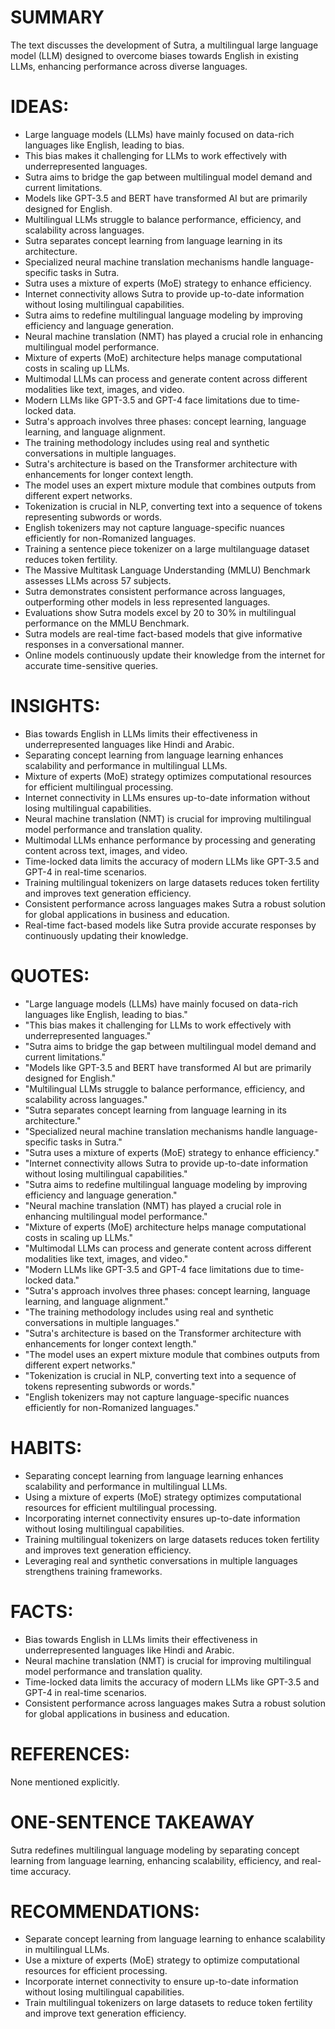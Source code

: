 # SUMMARY
The text discusses the development of Sutra, a multilingual large language model (LLM) designed to overcome biases towards English in existing LLMs, enhancing performance across diverse languages.

# IDEAS:
- Large language models (LLMs) have mainly focused on data-rich languages like English, leading to bias.
- This bias makes it challenging for LLMs to work effectively with underrepresented languages.
- Sutra aims to bridge the gap between multilingual model demand and current limitations.
- Models like GPT-3.5 and BERT have transformed AI but are primarily designed for English.
- Multilingual LLMs struggle to balance performance, efficiency, and scalability across languages.
- Sutra separates concept learning from language learning in its architecture.
- Specialized neural machine translation mechanisms handle language-specific tasks in Sutra.
- Sutra uses a mixture of experts (MoE) strategy to enhance efficiency.
- Internet connectivity allows Sutra to provide up-to-date information without losing multilingual capabilities.
- Sutra aims to redefine multilingual language modeling by improving efficiency and language generation.
- Neural machine translation (NMT) has played a crucial role in enhancing multilingual model performance.
- Mixture of experts (MoE) architecture helps manage computational costs in scaling up LLMs.
- Multimodal LLMs can process and generate content across different modalities like text, images, and video.
- Modern LLMs like GPT-3.5 and GPT-4 face limitations due to time-locked data.
- Sutra's approach involves three phases: concept learning, language learning, and language alignment.
- The training methodology includes using real and synthetic conversations in multiple languages.
- Sutra's architecture is based on the Transformer architecture with enhancements for longer context length.
- The model uses an expert mixture module that combines outputs from different expert networks.
- Tokenization is crucial in NLP, converting text into a sequence of tokens representing subwords or words.
- English tokenizers may not capture language-specific nuances efficiently for non-Romanized languages.
- Training a sentence piece tokenizer on a large multilanguage dataset reduces token fertility.
- The Massive Multitask Language Understanding (MMLU) Benchmark assesses LLMs across 57 subjects.
- Sutra demonstrates consistent performance across languages, outperforming other models in less represented languages.
- Evaluations show Sutra models excel by 20 to 30% in multilingual performance on the MMLU Benchmark.
- Sutra models are real-time fact-based models that give informative responses in a conversational manner.
- Online models continuously update their knowledge from the internet for accurate time-sensitive queries.

# INSIGHTS:
- Bias towards English in LLMs limits their effectiveness in underrepresented languages like Hindi and Arabic.
- Separating concept learning from language learning enhances scalability and performance in multilingual LLMs.
- Mixture of experts (MoE) strategy optimizes computational resources for efficient multilingual processing.
- Internet connectivity in LLMs ensures up-to-date information without losing multilingual capabilities.
- Neural machine translation (NMT) is crucial for improving multilingual model performance and translation quality.
- Multimodal LLMs enhance performance by processing and generating content across text, images, and video.
- Time-locked data limits the accuracy of modern LLMs like GPT-3.5 and GPT-4 in real-time scenarios.
- Training multilingual tokenizers on large datasets reduces token fertility and improves text generation efficiency.
- Consistent performance across languages makes Sutra a robust solution for global applications in business and education.
- Real-time fact-based models like Sutra provide accurate responses by continuously updating their knowledge.

# QUOTES:
- "Large language models (LLMs) have mainly focused on data-rich languages like English, leading to bias."
- "This bias makes it challenging for LLMs to work effectively with underrepresented languages."
- "Sutra aims to bridge the gap between multilingual model demand and current limitations."
- "Models like GPT-3.5 and BERT have transformed AI but are primarily designed for English."
- "Multilingual LLMs struggle to balance performance, efficiency, and scalability across languages."
- "Sutra separates concept learning from language learning in its architecture."
- "Specialized neural machine translation mechanisms handle language-specific tasks in Sutra."
- "Sutra uses a mixture of experts (MoE) strategy to enhance efficiency."
- "Internet connectivity allows Sutra to provide up-to-date information without losing multilingual capabilities."
- "Sutra aims to redefine multilingual language modeling by improving efficiency and language generation."
- "Neural machine translation (NMT) has played a crucial role in enhancing multilingual model performance."
- "Mixture of experts (MoE) architecture helps manage computational costs in scaling up LLMs."
- "Multimodal LLMs can process and generate content across different modalities like text, images, and video."
- "Modern LLMs like GPT-3.5 and GPT-4 face limitations due to time-locked data."
- "Sutra's approach involves three phases: concept learning, language learning, and language alignment."
- "The training methodology includes using real and synthetic conversations in multiple languages."
- "Sutra's architecture is based on the Transformer architecture with enhancements for longer context length."
- "The model uses an expert mixture module that combines outputs from different expert networks."
- "Tokenization is crucial in NLP, converting text into a sequence of tokens representing subwords or words."
- "English tokenizers may not capture language-specific nuances efficiently for non-Romanized languages."

# HABITS:
- Separating concept learning from language learning enhances scalability and performance in multilingual LLMs.
- Using a mixture of experts (MoE) strategy optimizes computational resources for efficient multilingual processing.
- Incorporating internet connectivity ensures up-to-date information without losing multilingual capabilities.
- Training multilingual tokenizers on large datasets reduces token fertility and improves text generation efficiency.
- Leveraging real and synthetic conversations in multiple languages strengthens training frameworks.

# FACTS:
- Bias towards English in LLMs limits their effectiveness in underrepresented languages like Hindi and Arabic.
- Neural machine translation (NMT) is crucial for improving multilingual model performance and translation quality.
- Time-locked data limits the accuracy of modern LLMs like GPT-3.5 and GPT-4 in real-time scenarios.
- Consistent performance across languages makes Sutra a robust solution for global applications in business and education.

# REFERENCES:
None mentioned explicitly.

# ONE-SENTENCE TAKEAWAY
Sutra redefines multilingual language modeling by separating concept learning from language learning, enhancing scalability, efficiency, and real-time accuracy.

# RECOMMENDATIONS:
- Separate concept learning from language learning to enhance scalability in multilingual LLMs.
- Use a mixture of experts (MoE) strategy to optimize computational resources for efficient processing.
- Incorporate internet connectivity to ensure up-to-date information without losing multilingual capabilities.
- Train multilingual tokenizers on large datasets to reduce token fertility and improve text generation efficiency.
